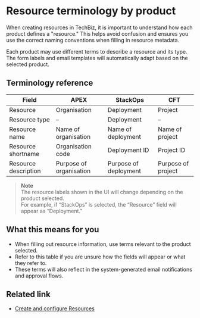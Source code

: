 # Resource terminology by product

When creating resources in TechBiz, it is important to understand how each product defines a "resource." This helps avoid confusion and ensures you use the correct naming conventions when filling in resource metadata.

Each product may use different terms to describe a resource and its type. The form labels and email templates will automatically adapt based on the selected product.

## Terminology reference

| Field | APEX | StackOps | CFT |
|---|---|---|---|
| Resource | Organisation | Deployment | Project |
| Resource type | – | Deployment | – |
| Resource name | Name of organisation | Name of deployment | Name of project |
| Resource shortname | Organisation code | Deployment ID | Project ID |
| Resource description | Purpose of organisation | Purpose of deployment | Purpose of project |

> **Note**  
> The resource labels shown in the UI will change depending on the product selected.  
> For example, if “StackOps” is selected, the “Resource” field will appear as “Deployment.”

## What this means for you

- When filling out resource information, use terms relevant to the product selected.
- Refer to this table if you are unsure how the fields will appear or what they refer to.
- These terms will also reflect in the system-generated email notifications and approval flows.

## Related link

- [Create and configure Resources](create-configure-resources.md)
